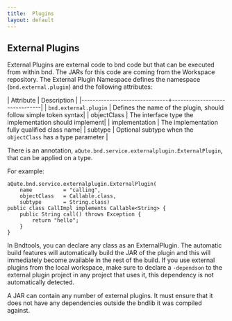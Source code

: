 ```yaml
---
title:  Plugins
layout: default
---
```


## External Plugins

External Plugins are external code to bnd code but that can be executed from within bnd. The JARs for this code are coming from the Workspace repository. The External Plugin Namespace defines the namespace (`bnd.external.plugin`)  and the following attributes:

| Attribute                     | Description                   |
|-------------------------------+-------------------------------|
| `bnd.external.plugin`         | Defines the name of the plugin, should follow simple token syntax|
| objectClass                   | The interface type the implementation should implement|
| implementation                | The implementation fully qualified class name|
| subtype                       | Optional subtype when the `objectClass` has a type parameter |

There is an annotation, `aQute.bnd.service.externalplugin.ExternalPlugin`, that can be applied on a type.

For example:

    aQute.bnd.service.externalplugin.ExternalPlugin(
        name          = "calling", 
        objectClass   = Callable.class, 
        subtype       = String.class)
    public class CallImpl implements Callable<String> {
        public String call() throws Exception {
            return "hello";
        }
    }

In Bndtools, you can declare any class as an ExternalPlugin. The automatic build features will automatically build the JAR of the plugin and this will immediately become available in the rest of the build. If you use external plugins from the local workspace, make sure to declare a  `-dependson` to the external plugin project in any project that uses it, this dependency is not automatically detected. 

A JAR can contain any number of external plugins. It must ensure that it does not have any dependencies outside the bndlib it was compiled against.